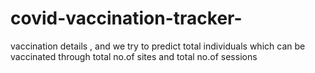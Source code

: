 # covid-vaccination-tracker-
vaccination details , and we try to predict total individuals which can be vaccinated through total no.of sites and total no.of sessions

